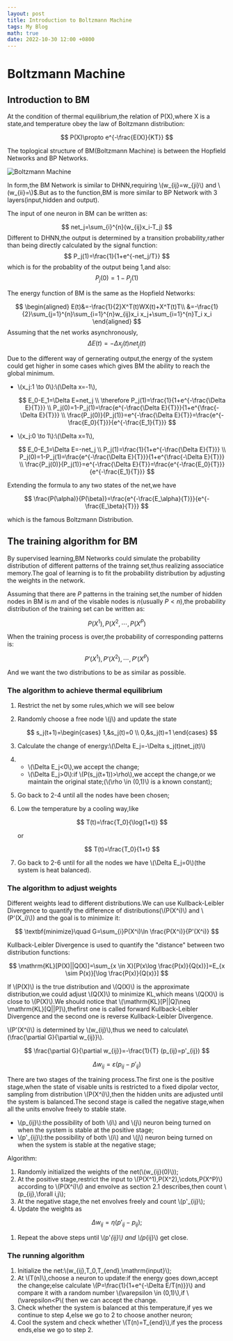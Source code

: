 ```yaml
---
layout: post
title: Introduction to Boltzmann Machine
tags: My Blog
math: true
date: 2022-10-30 12:00 +0800
---
```


# Boltzmann Machine

## Introduction to BM

At the condition of thermal equilibrium,the relation of P(X),where X is a state,and temperature obey the law of Boltzmann distribution:

$$
P(X)\propto e^{-\frac{E(X)}{KT}}
$$

The toplogical structure of BM(Boltzmann Machine) is between the Hopfield Networks and BP Networks.

![Boltzmann Machine](BM.png)

In form,the BM Network is similar to DHNN,requiring \\\(w_{ij}=w_{ji}\\\) and \\\(w_{ii}=\\\)$.But as to the function,BM is more similar to BP Network with 3 layers(input,hidden and output).

The input of one neuron in BM can be written as:

$$
net_j=\sum_{i}^{n}(w_{ij}x_i-T_j)
$$ 
Different to DHNN,the output is determined by a transition probability,rather than being directly calculated by the signal function:
$$
P_j(1)=\frac{1}{1+e^{-net_j/T}}
$$
which is for the probablity of the output being 1,and also:
$$
P_j(0)=1-P_j(1)
$$

The energy function of BM is the same as the Hopfield Networks:

$$
\begin{aligned}
    E(t)&=-\frac{1}{2}X^T(t)WX(t)+X^T(t)T\\
    &=-\frac{1}{2}\sum_{j=1}^{n}\sum_{i=1}^{n}w_{ij}x_i x_j+\sum_{i=1}^{n}T_i x_i
\end{aligned}
$$ 
Assuming that the net works asynchronously,
$$
\Delta E(t)=-\Delta x_j(t)net_j(t)
$$

Due to the different way of gernerating output,the energy of the system could get higher in some cases which gives BM the ability to reach the global minimum.

- \\\(x_j:1 \to 0\\\):\\\(\Delta x=-1\\\),

  $$
  E_0-E_1=\Delta E=net_j \\
  \therefore P_j(1)=\frac{1}{1+e^{-\frac{\Delta E}{T}}} \\
  P_j(0)=1-P_j(1)=\frac{e^{-\frac{\Delta E}{T}}}{1+e^{\frac{-\Delta E}{T}}} \\
  \frac{P_j(0)}{P_j(1)}=e^{-\frac{\Delta E}{T}}=\frac{e^{-\frac{E_0}{T}}}{e^{-\frac{E_1}{T}}}
  $$
- \\\(x_j:0 \to 1\\\):\\\(\Delta x=1\\\),

  $$
  E_0-E_1=\Delta E=-net_j \\
  P_j(1)=\frac{1}{1+e^{-\frac{\Delta E}{T}}} \\
  P_j(0)=1-P_j(1)=\frac{e^{-\frac{\Delta E}{T}}}{1+e^{\frac{-\Delta E}{T}}} \\
  \frac{P_j(0)}{P_j(1)}=e^{-\frac{\Delta E}{T}}=\frac{e^{-\frac{E_0}{T}}}{e^{-\frac{E_1}{T}}}
  $$

Extending the formula to any two states of the net,we have

$$
\frac{P(\alpha)}{P(\beta)}=\frac{e^{-\frac{E_\alpha}{T}}}{e^{-\frac{E_\beta}{T}}}
$$

which is the famous Boltzmann Distribution.

## The training algorithm for BM

By supervised learning,BM Networks could simulate the probability distribution of different patterns of the trainng set,thus realizing associatice memory.The goal of learning is to fit the probability distribution by adjusting the weights in the network.

Assuming that there are $P$ patterns in the training set,the number of hidden nodes in BM is $m$ and of the visable nodes is $n$(usually $P<n$),the probability distribution of the training set can be written as:

$$
P(X^1),P(X^2,\cdots,P(X^P)
$$

When the training process is over,the probability of corresponding patterns is:

$$
P'(X^1),P'(X^2),\cdots ,P'(X^P)
$$

And we want the two distributions to be as similar as possible.

### The algorithm to achieve thermal equilibrium

1. Restrict the net by some rules,which we will see below
2. Randomly choose a free node \\\(j\\\) and update the state

   $$
   s_j(t+1)=\begin{cases}
           1,&s_j(t)=0 \\
           0,&s_j(t)=1
       \end{cases}
   $$
3. Calculate the change of energy:\\\(\Delta E_j=-\Delta s_j(t)net_j(t)\\\)
4. - \\\(\Delta E_j<0\\\),we accept the change;
   - \\\(\Delta E_j>0\\\):if \\\(P(s_j(t+1))>\rho\\\),we accept the change,or we maintain the original state;(\\\(\rho \in (0,1)\\\) is a known constant);
5. Go back to 2-4 until all the nodes have been chosen;
6. Low the temperature by a cooling way,like

   $$
   T(t)=\frac{T_0}{\log(1+t)}
   $$

   or

   $$
   T(t)=\frac{T_0}{1+t}
   $$
7. Go back to 2-6 until for all the nodes we have \\\(\Delta E_j=0\\\)(the system is heat balanced).

### The algorithm to adjust weights

Different weights lead to different distributions.We can use Kullback-Leibler Divergence to quantify the difference of distributions(\\\(P(X^i)\\\) and \\\(P'(X_i)\\\)) and the goal is to minimize it:

$$
\textbf{minimize}\quad G=\sum_{i}P(X^i)\ln \frac{P(X^i)}{P'(X^i)}
$$

Kullback-Leibler Divergence is used to quantify the \"distance\" between two distribution functions:

$$
\mathrm{KL}[P(X)||Q(X)]=\sum_{x \in X}[P(x\log \frac{P(x)}{Q(x)}]=E_{x \sim P(x)}[\log \frac{P(x)}{Q(x)}]
$$

If \\\(P(X)\\\) is the true distribution and \\\(Q(X)\\\) is the approximate distribution,we could adjust \\\(Q(X)\\\) to minimize KL,which means \\\(Q(X)\\\) is close to \\\(P(X)\\\).We should notice that
\\\(\mathrm{KL}[P||Q]\neq \mathrm{KL}[Q||P]\\\),thefirst one is called
forward Kullback-Leibler Divergence and the second one is reverse Kullback-Leibler Divergence.


\\\(P'(X^i)\\\) is determined by \\\(w_{ij}\\\),thus we need to calculate\\\(\frac{\partial G}{\partial w_{ij}}\\\).

$$
\frac{\partial G}{\partial w_{ij}}=-\frac{1}{T} (p_{ij}=p'_{ij})
$$

$$
\Delta w_{ij}=\varepsilon (p_{ij}-p'_{ij})
$$

There are two stages of the training process.The first one is the positive stage,when the state of visable units is restricted to a fixed dipolar vector, sampling from distribution \\\(P(X^i)\\\),then the hidden units are adjusted until the system is balanced.The second stage is called the negative stage,when all the units envolve freely to stable state.

- \\\(p_{ij}\\\):the possibility of both \\\(i\\\) and \\\(j\\\) neuron being turned on
  when the system is stable at the positive stage;
- \\\(p'_{ij}\\\):the possibility of both \\\(i\\\) and \\\(j\\\) neuron being turned on
  when the system is stable at the negative stage;

Algorithm:

1. Randomly initialized the weights of the net(\\\(w_{ij}(0)\\\));
2. At the positive stage,restrict the input to \\\(P(X^1),P(X^2),\cdots,P(X^P)\\\) according to \\\(P(X^i)\\\() and envolve as section 2.1 describes,then count \\\(p_{ij},\forall i,j\\\);
3. At the negative stage,the net envolves freely and count \\\(p'_{ij}\\\);
4. Update the weights as

$$
   \Delta w_{ij}=\eta(p'_{ij}-p_{ij});
$$

1. Repeat the above steps until \\\(p'_{ij}\\\) and \\\(p_{ij}\\\) get close.

### The running algorithm

1. Initialize the net:\\\(w_{ij},T_0,T_{end},\mathrm{input}\\\);
2. At \\\(T(n)\\\),choose a neuron to update:if the energy goes down,accept the change;else calculate \\\(P=\frac{1}{1+e^{-\Delta E/T(n)}}\\\) and compare it with a random number \\\(\varepsilon \in (0,1)\\\),if \\\(\varepsilon<P\\\( then we can accept the change.
3. Check whether the system is balanced at this temperature,if yes we continue to step 4,else we go to 2 to choose another neuron;
4. Cool the system and check whether \\\(T(n)=T_{end}\\\),if yes the process ends,else we go to step 2.
